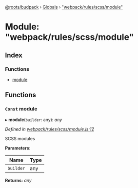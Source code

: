 [@roots/budpack](../README.md) › [Globals](../globals.md) › ["webpack/rules/scss/module"](_webpack_rules_scss_module_.md)

# Module: "webpack/rules/scss/module"

## Index

### Functions

* [module](_webpack_rules_scss_module_.md#const-module)

## Functions

### `Const` module

▸ **module**(`builder`: any): *any*

*Defined in [webpack/rules/scss/module.js:12](https://github.com/roots/bud-support/blob/5f43850/src/budpack/builder/webpack/rules/scss/module.js#L12)*

SCSS modules

**Parameters:**

Name | Type |
------ | ------ |
`builder` | any |

**Returns:** *any*
